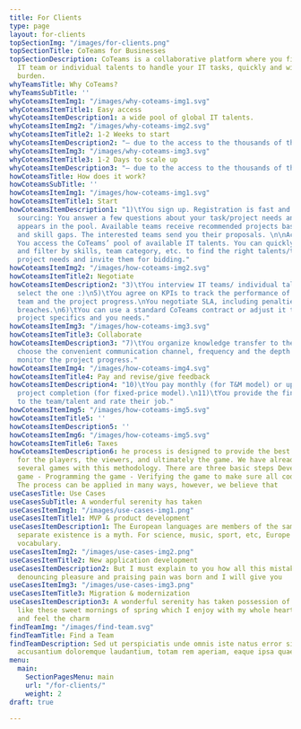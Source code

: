 ```yaml
---
title: For Clients
type: page
layout: for-clients
topSectionImg: "/images/for-clients.png"
topSectionTitle: CoTeams for Businesses
topSectionDescription: CoTeams is a collaborative platform where you find a perfect
  IT team or individual talents to handle your IT tasks, quickly and with less administrative
  burden.
whyTeamsTitle: Why CoTeams?
whyTeamsSubTitle: ''
whyCoteamsItemImg1: "/images/why-coteams-img1.svg"
whyCoteamsItemTitle1: Easy access
whyCoteamsItemDescription1: a wide pool of global IT talents.
whyCoteamsItemImg2: "/images/why-coteams-img2.svg"
whyCoteamsItemTitle2: 1-2 Weeks to start
whyCoteamsItemDescription2: "— due to the access to the thousands of the talents"
whyCoteamsItemImg3: "/images/why-coteams-img3.svg"
whyCoteamsItemTitle3: 1-2 Days to scale up
whyCoteamsItemDescription3: "— due to the access to the thousands of the talents"
howCoteamsTitle: How does it work?
howCoteamsSubTitle: ''
howCoteamsItemImg1: "/images/how-coteams-img1.svg"
howCoteamsItemTitle1: Start
howCoteamsItemDescription1: "1)\tYou sign up. Registration is fast and easy. \n2)\tPassive
  sourcing: You answer a few questions about your task/project needs and your project
  appears in the pool. Available teams receive recommended projects based on skills
  and skill gaps. The interested teams send you their proposals. \n\nActive sourcing:
  You access the CoTeams’ pool of available IT talents. You can quickly search, sort,
  and filter by skills, team category, etc. to find the right talents/teams for your
  project needs and invite them for bidding."
howCoteamsItemImg2: "/images/how-coteams-img2.svg"
howCoteamsItemTitle2: Negotiate
howCoteamsItemDescription2: "3)\tYou interview IT teams/ individual talents you like.\n4)\tYou
  select the one :)\n5)\tYou agree on KPIs to track the performance of the remote
  team and the project progress.\nYou negotiate SLA, including penalties for security
  breaches.\n6)\tYou can use a standard CoTeams contract or adjust it to reflect individual
  project specifics and you needs."
howCoteamsItemImg3: "/images/how-coteams-img3.svg"
howCoteamsItemTitle3: Collaborate
howCoteamsItemDescription3: "7)\tYou organize knowledge transfer to the remote team.\n8)\tYou
  choose the convenient communication channel, frequency and the depth of reporting.\n9)\tYou
  monitor the project progress."
howCoteamsItemImg4: "/images/how-coteams-img4.svg"
howCoteamsItemTitle4: Pay and revise/give feedback
howCoteamsItemDescription4: "10)\tYou pay monthly (for T&M model) or upon the successful
  project completion (for fixed-price model).\n11)\tYou provide the final feedback
  to the team/talent and rate their job."
howCoteamsItemImg5: "/images/how-coteams-img5.svg"
howCoteamsItemTitle5: ''
howCoteamsItemDescription5: ''
howCoteamsItemImg6: "/images/how-coteams-img5.svg"
howCoteamsItemTitle6: Taxes
howCoteamsItemDescription6: he process is designed to provide the best experience
  for the players, the viewers, and ultimately the game. We have already developed
  several games with this methodology. There are three basic steps Developing the
  game - Programming the game - Verifying the game to make sure all code is working.
  The process can be applied in many ways, however, we believe that
useCasesTitle: Use Cases
useCasesSubTitle: A wonderful serenity has taken
useCasesItemImg1: "/images/use-cases-img1.png"
useCasesItemTitle1: MVP & product development
useCasesItemDescription1: The European languages are members of the same family. Their
  separate existence is a myth. For science, music, sport, etc, Europe uses the same
  vocabulary.
useCasesItemImg2: "/images/use-cases-img2.png"
useCasesItemTitle2: New application development
useCasesItemDescription2: But I must explain to you how all this mistaken idea of
  denouncing pleasure and praising pain was born and I will give you
useCasesItemImg3: "/images/use-cases-img3.png"
useCasesItemTitle3: Migration & modernization
useCasesItemDescription3: A wonderful serenity has taken possession of my entire soul,
  like these sweet mornings of spring which I enjoy with my whole heart. I am alone,
  and feel the charm
findTeamImg: "/images/find-team.svg"
findTeamTitle: Find a Team
findTeamDescription: Sed ut perspiciatis unde omnis iste natus error sit voluptatem
  accusantium doloremque laudantium, totam rem aperiam, eaque ipsa quae ab
menu:
  main:
    SectionPagesMenu: main
    url: "/for-clients/"
    weight: 2
draft: true

---
```


